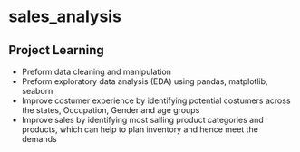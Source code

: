 ﻿# sales_analysis
## Project Learning
* Preform data cleaning and manipulation
* Preform exploratory data analysis (EDA) using pandas, matplotlib, seaborn
* Improve costumer experience by identifying potential costumers across the states, Occupation, Gender and age groups
* Improve sales by identifying most salling product categories and products, which can help to plan inventory and hence meet the demands
